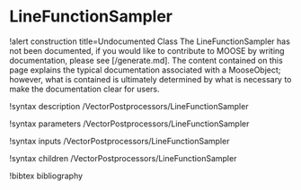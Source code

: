 <!-- MOOSE Documentation Stub: Remove this when content is added. -->

# LineFunctionSampler

!alert construction title=Undocumented Class
The LineFunctionSampler has not been documented, if you would like to contribute to MOOSE by
writing documentation, please see [/generate.md]. The content contained on this page explains
the typical documentation associated with a MooseObject; however, what is contained is ultimately
determined by what is necessary to make the documentation clear for users.

!syntax description /VectorPostprocessors/LineFunctionSampler

!syntax parameters /VectorPostprocessors/LineFunctionSampler

!syntax inputs /VectorPostprocessors/LineFunctionSampler

!syntax children /VectorPostprocessors/LineFunctionSampler

!bibtex bibliography
